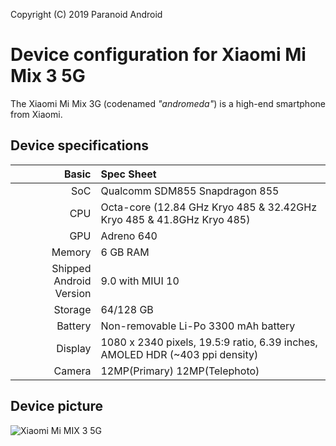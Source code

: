 Copyright (C) 2019 Paranoid Android

Device configuration for Xiaomi Mi Mix 3 5G
=========================================

The Xiaomi Mi Mix 3G (codenamed _"andromeda"_) is a high-end smartphone from Xiaomi.
## Device specifications

Basic   | Spec Sheet
-------:|:-------------------------
SoC     | Qualcomm SDM855 Snapdragon 855
CPU     | Octa-core (12.84 GHz Kryo 485 & 32.42GHz Kryo 485 & 41.8GHz Kryo 485)
GPU     | Adreno 640
Memory  | 6 GB RAM
Shipped Android Version | 9.0 with MIUI 10
Storage | 64/128 GB
Battery | Non-removable Li-Po 3300 mAh battery
Display | 1080 x 2340 pixels, 19.5:9 ratio, 6.39 inches, AMOLED HDR (~403 ppi density)
Camera  | 12MP(Primary) 12MP(Telephoto)

## Device picture

![Xiaomi Mi MIX 3 5G](https://xiaomi-mi.com/uploads/CatalogueImage/pvm_Mi-Mix3-5g-_17507_1561632424.jpg "Xiaomi Mi Mix 3 5G in blue")
